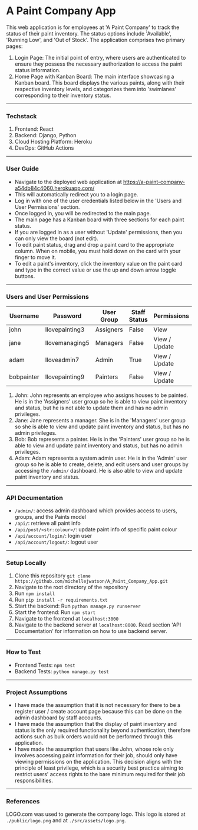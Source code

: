 # A Paint Company App

This web application is for employees at 'A Paint Company' to track the status of their paint inventory. The status options include 'Available', 'Running Low', and 'Out of Stock'. The application comprises two primary pages:
1. Login Page: The initial point of entry, where users are authenticated to ensure they possess the necessary authorization to access the paint status information.
2. Home Page with Kanban Board: The main interface showcasing a Kanban board. This board displays the various paints, along with their respective inventory levels, and categorizes them into 'swimlanes' corresponding to their inventory status.
---

### Techstack 
1. Frontend: React
2. Backend: Django, Python
3. Cloud Hosting Platform: Heroku
4. DevOps: GitHub Actions
---

### User Guide 
- Navigate to the deployed web application at https://a-paint-company-a54db84c4060.herokuapp.com/
- This will automatically redirect you to a login page.
- Log in with one of the user credentials listed below in the 'Users and User Permissions' section.
- Once logged in, you will be redirected to the main page. 
- The main page has a Kanban board with three sections for each paint status.
- If you are logged in as a user without 'Update' permissions, then you can only view the board (not edit).  
- To edit paint status, drag and drop a paint card to the appropriate column. When on mobile, you must hold down on the card with your finger to move it.
- To edit a paint's inventory, click the inventory value on the paint card and type in the correct value or use the up and down arrow toggle buttons. 
---

### Users and User Permissions
| Username   | Password       | User Group | Staff Status | Permissions   |
|------------|----------------|------------|--------------|---------------|
| john       | Ilovepainting3 | Assigners  | False        | View          |
| jane       | Ilovemanaging5 | Managers   | False        | View / Update |
| adam       | Iloveadmin7    | Admin      | True         | View / Update |
| bobpainter | Ilovepainting9 | Painters   | False        | View / Update |

1. John: John represents an employee who assigns houses to be painted. He is in the 'Assigners' user group so he is able to view paint inventory and status, but he is not able to update them and has no admin privileges.
2. Jane: Jane represents a manager. She is in the 'Managers' user group so she is able to view and update paint inventory and status, but has no admin privileges.
3. Bob: Bob represents a painter. He is in the 'Painters' user group so he is able to view and update paint inventory and status, but has no admin privileges.
4. Adam: Adam represents a system admin user. He is in the 'Admin' user group so he is able to create, delete, and edit users and user groups by accessing the `/admin/` dashboard. He is also able to view and update paint inventory and status.
---

### API Documentation 
- `/admin/`: access admin dashboard which provides access to users, groups, and the Paints model
- `/api/`: retrieve all paint info 
- `/api/post/<str:colour>/`: update paint info of specific paint colour
- `/api/account/login/`: login user 
- `/api/account/logout/`: logout user 
---

### Setup Locally
1. Clone this repository `git clone https://github.com/michellejwatson/A_Paint_Company_App.git`
2. Navigate to the root directory of the repository
2. Run `npm install` 
3. Run `pip install -r requirements.txt`
4. Start the backend: Run `python manage.py runserver`
5. Start the frontend: Run `npm start` 
6. Navigate to the frontend at `localhost:3000`
7. Navigate to the backend server at `localhost:8000`. Read section 'API Documentation' for information on how to use backend server. 
---

### How to Test 
- Frontend Tests: `npm test`
- Backend Tests: `python manage.py test`
---

### Project Assumptions 
- I have made the assumption that it is not necessary for there to be a register user / create account page because this can be done on the admin dashboard by staff accounts.
- I have made the assumption that the display of paint inventory and status is the only required functionality beyond authentication, therefore actions such as bulk orders would not be performed through this application. 
- I have made the assumption that users like John, whose role only involves accessing paint information for their job, should only have viewing permissions on the application. This decision aligns with the principle of least privilege, which is a security best practice aiming to restrict users' access rights to the bare minimum required for their job responsibilities.
---

### References 
LOGO.com was used to generate the company logo. This logo is stored at `./public/logo.png` and at `./src/assets/logo.png`.